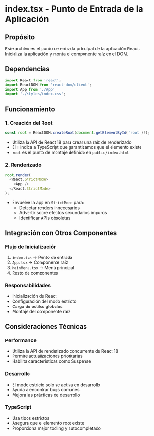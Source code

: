 # index.tsx - Punto de Entrada de la Aplicación

## Propósito
Este archivo es el punto de entrada principal de la aplicación React. Inicializa la aplicación y monta el componente raíz en el DOM.

## Dependencias
```typescript
import React from 'react';
import ReactDOM from 'react-dom/client';
import App from './App';
import './styles/index.css';
```

## Funcionamiento

### 1. Creación del Root
```typescript
const root = ReactDOM.createRoot(document.getElementById('root')!);
```
- Utiliza la API de React 18 para crear una raíz de renderizado
- El `!` indica a TypeScript que garantizamos que el elemento existe
- `root` es el punto de montaje definido en `public/index.html`

### 2. Renderizado
```typescript
root.render(
  <React.StrictMode>
    <App />
  </React.StrictMode>
);
```
- Envuelve la app en `StrictMode` para:
  - Detectar renders innecesarios
  - Advertir sobre efectos secundarios impuros
  - Identificar APIs obsoletas

## Integración con Otros Componentes

### Flujo de Inicialización
1. `index.tsx` → Punto de entrada
2. `App.tsx` → Componente raíz
3. `MainMenu.tsx` → Menú principal
4. Resto de componentes

### Responsabilidades
- Inicialización de React
- Configuración del modo estricto
- Carga de estilos globales
- Montaje del componente raíz

## Consideraciones Técnicas

### Performance
- Utiliza la API de renderizado concurrente de React 18
- Permite actualizaciones prioritarias
- Habilita características como Suspense

### Desarrollo
- El modo estricto solo se activa en desarrollo
- Ayuda a encontrar bugs comunes
- Mejora las prácticas de desarrollo

### TypeScript
- Usa tipos estrictos
- Asegura que el elemento root existe
- Proporciona mejor tooling y autocompletado 